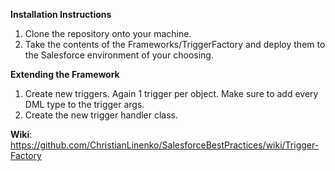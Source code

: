 **Installation Instructions**
1. Clone the repository onto your machine.
2. Take the contents of the Frameworks/TriggerFactory and deploy them to the Salesforce environment of your choosing.

**Extending the Framework**
1. Create new triggers. Again 1 trigger per object. Make sure to add every DML type to the trigger args.
2. Create the new trigger handler class.

**Wiki**: https://github.com/ChristianLinenko/SalesforceBestPractices/wiki/Trigger-Factory
